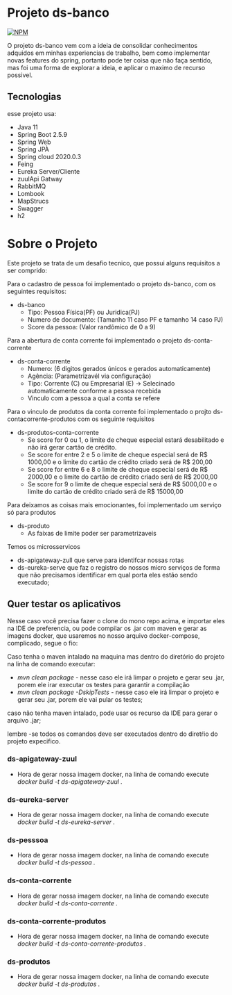 # Projeto ds-banco
[![NPM](https://img.shields.io/npm/l/react)](https://github.com/isacfarias/ds-banco/blob/main/LICENSE)

O projeto ds-banco vem com a ideia de consolidar conhecimentos adquidos em minhas experiencias de trabalho, bem como implementar novas features do spring,
portanto pode ter coisa que não faça sentido, mas foi uma forma de explorar a ideia, e aplicar o maximo de recurso possivel.

## Tecnologias

esse projeto usa:
- Java 11
- Spring Boot 2.5.9
- Spring Web
- Spring JPÀ
- Spring cloud 2020.0.3
- Feing
- Eureka Server/Cliente
- zuulApi Gatway
- RabbitMQ
- Lombook
- MapStrucs
- Swagger
- h2

# Sobre o Projeto

Este projeto se trata de um desafio tecnico, que possui alguns requisitos a ser comprido:

Para o cadastro de pessoa foi implementado o projeto ds-banco, com os seguintes requisitos:
- ds-banco
    - Tipo: Pessoa Física(PF) ou Juridica(PJ)
    - Numero de documento: (Tamanho 11 caso PF e tamanho 14 caso PJ)
    - Score da pessoa: (Valor randômico de 0 a 9)

Para a abertura de conta corrente foi implementado o projeto ds-conta-corrente
- ds-conta-corrente
    - Numero: (6 digitos gerados únicos e gerados automaticamente)
    - Agência: (Parametrizavél via configuração)
    - Tipo: Corrente (C) ou Empresarial (E) -> Selecinado automaticamente conforme a pessoa recebida
    - Vinculo com a pessoa a qual a conta se refere
    
Para o vinculo de produtos da conta corrente foi implementado o projto ds-contacorrente-produtos com os seguinte requisitos
- ds-produtos-conta-corrente    
    - Se score for 0 ou 1, o limite de cheque especial estará desabilitado e não irá gerar cartão de crédito.
    - Se score for entre 2 e 5 o limite de cheque especial será de R$ 1000,00 e o limite do cartão de crédito criado será de R$ 200,00
    - Se score for entre 6 e 8 o limite de cheque especial será de R$ 2000,00 e o limite do cartão de crédito criado será de R$ 2000,00
    - Se score for 9 o limite de cheque especial será de R$ 5000,00 e o limite do cartão de crédito criado será de R$ 15000,00
    
    
Para deixamos as coisas mais emocionantes, foi implementado um serviço só para produtos
- ds-produto
    - As faixas de limite poder ser parametrizaveis
   
Temos os microsservicos 
- ds-apigateway-zull que serve para identifcar nossas rotas
- ds-eureka-serve que faz o registro do nossos micro serviços de forma que não precisamos identificar em qual porta eles estão sendo executado;


## Quer testar os aplicativos

Nesse caso você precisa fazer o clone do mono repo acima, e importar eles na IDE de preferencia, ou pode compilar os .jar com maven e gerar as imagens docker, que usaremos no nosso arquivo docker-compose, complicado, segue o fio:

Caso tenha o maven intalado na maquina mas dentro do diretório do projeto na linha de comando executar:

 - *mvn clean package* - nesse caso ele irá limpar o projeto e gerar seu .jar, porem ele irar executar os testes para garantir a compilação
 - *mvn clean package -DskipTests* - nesse caso ele irá limpar o projeto e gerar seu .jar, porem ele vai pular os testes;

caso não tenha maven intalado, pode usar os recurso da IDE para gerar o arquivo .jar;

lembre -se todos os comandos deve ser executados dentro do diretŕio do projeto expecifico.

### ds-apigateway-zuul
  - Hora de gerar nossa imagem docker, na linha de comando execute *docker build -t ds-apigateway-zuul .*

### ds-eureka-server
  - Hora de gerar nossa imagem docker, na linha de comando execute *docker build -t ds-eureka-server .*

### ds-pesssoa
  - Hora de gerar nossa imagem docker, na linha de comando execute *docker build -t ds-pessoa .*
  
### ds-conta-corrente
  - Hora de gerar nossa imagem docker, na linha de comando execute *docker build -t ds-conta-corrente .*

### ds-conta-corrente-produtos
  - Hora de gerar nossa imagem docker, na linha de comando execute *docker build -t ds-conta-corrente-produtos .*

### ds-produtos
  - Hora de gerar nossa imagem docker, na linha de comando execute *docker build -t ds-produtos .*
